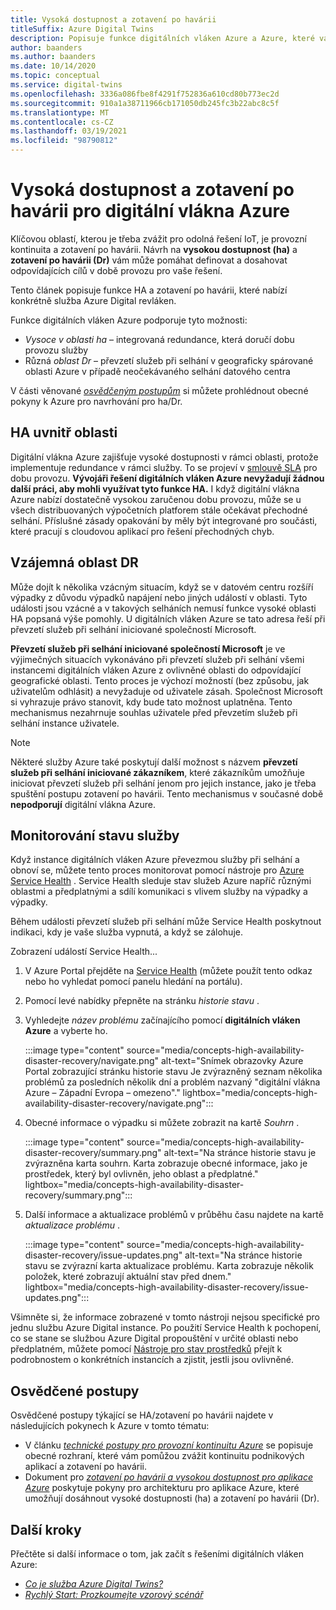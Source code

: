 ```yaml
---
title: Vysoká dostupnost a zotavení po havárii
titleSuffix: Azure Digital Twins
description: Popisuje funkce digitálních vláken Azure a Azure, které vám pomůžou vytvořit vysoce dostupná řešení Azure IoT s možnostmi zotavení po havárii.
author: baanders
ms.author: baanders
ms.date: 10/14/2020
ms.topic: conceptual
ms.service: digital-twins
ms.openlocfilehash: 3336a086fbe8f4291f752836a610cd80b773ec2d
ms.sourcegitcommit: 910a1a38711966cb171050db245fc3b22abc8c5f
ms.translationtype: MT
ms.contentlocale: cs-CZ
ms.lasthandoff: 03/19/2021
ms.locfileid: "98790812"
---
```

# <a name="azure-digital-twins-high-availability-and-disaster-recovery"></a>Vysoká dostupnost a zotavení po havárii pro digitální vlákna Azure

Klíčovou oblastí, kterou je třeba zvážit pro odolná řešení IoT, je provozní kontinuita a zotavení po havárii. Návrh na **vysokou dostupnost (ha)** a **zotavení po havárii (Dr)** vám může pomáhat definovat a dosahovat odpovídajících cílů v době provozu pro vaše řešení.

Tento článek popisuje funkce HA a zotavení po havárii, které nabízí konkrétně služba Azure Digital revláken.

Funkce digitálních vláken Azure podporuje tyto možnosti:
* *Vysoce v oblasti ha* – integrovaná redundance, která doručí dobu provozu služby
* Různá *oblast Dr* – převzetí služeb při selhání v geograficky spárované oblasti Azure v případě neočekávaného selhání datového centra

V části věnované [*osvědčeným postupům*](#best-practices) si můžete prohlédnout obecné pokyny k Azure pro navrhování pro ha/Dr.

## <a name="intra-region-ha"></a>HA uvnitř oblasti
 
Digitální vlákna Azure zajišťuje vysoké dostupnosti v rámci oblasti, protože implementuje redundance v rámci služby. To se projeví v [smlouvě SLA](https://azure.microsoft.com/support/legal/sla/digital-twins) pro dobu provozu. **Vývojáři řešení digitálních vláken Azure nevyžadují žádnou další práci, aby mohli využívat tyto funkce HA.** I když digitální vlákna Azure nabízí dostatečně vysokou zaručenou dobu provozu, může se u všech distribuovaných výpočetních platforem stále očekávat přechodné selhání. Příslušné zásady opakování by měly být integrované pro součásti, které pracují s cloudovou aplikací pro řešení přechodných chyb.

## <a name="cross-region-dr"></a>Vzájemná oblast DR

Může dojít k několika vzácným situacím, když se v datovém centru rozšíří výpadky z důvodu výpadků napájení nebo jiných událostí v oblasti. Tyto události jsou vzácné a v takových selháních nemusí funkce vysoké oblasti HA popsaná výše pomohly. U digitálních vláken Azure se tato adresa řeší při převzetí služeb při selhání iniciované společností Microsoft.

**Převzetí služeb při selhání iniciované společností Microsoft** je ve výjimečných situacích vykonáváno při převzetí služeb při selhání všemi instancemi digitálních vláken Azure z ovlivněné oblasti do odpovídající geografické oblasti. Tento proces je výchozí možností (bez způsobu, jak uživatelům odhlásit) a nevyžaduje od uživatele zásah. Společnost Microsoft si vyhrazuje právo stanovit, kdy bude tato možnost uplatněna. Tento mechanismus nezahrnuje souhlas uživatele před převzetím služeb při selhání instance uživatele.

>[!NOTE]
> Některé služby Azure také poskytují další možnost s názvem **převzetí služeb při selhání iniciované zákazníkem**, které zákazníkům umožňuje iniciovat převzetí služeb při selhání jenom pro jejich instance, jako je třeba spuštění postupu zotavení po havárii. Tento mechanismus v současné době **nepodporují** digitální vlákna Azure. 

## <a name="monitor-service-health"></a>Monitorování stavu služby

Když instance digitálních vláken Azure převezmou služby při selhání a obnoví se, můžete tento proces monitorovat pomocí nástroje pro [Azure Service Health](../service-health/service-health-overview.md) . Service Health sleduje stav služeb Azure napříč různými oblastmi a předplatnými a sdílí komunikaci s vlivem služby na výpadky a výpadky.

Během události převzetí služeb při selhání může Service Health poskytnout indikaci, kdy je vaše služba vypnutá, a když se zálohuje.

Zobrazení událostí Service Health...
1. V Azure Portal přejděte na [Service Health](https://portal.azure.com/?feature.customportal=false#blade/Microsoft_Azure_Health/AzureHealthBrowseBlade/serviceIssues) (můžete použít tento odkaz nebo ho vyhledat pomocí panelu hledání na portálu).
1. Pomocí levé nabídky přepněte na stránku *historie stavu* .
1. Vyhledejte *název problému* začínajícího pomocí **digitálních vláken Azure** a vyberte ho.

    :::image type="content" source="media/concepts-high-availability-disaster-recovery/navigate.png" alt-text="Snímek obrazovky Azure Portal zobrazující stránku historie stavu Je zvýrazněný seznam několika problémů za posledních několik dní a problém nazvaný &quot;digitální vlákna Azure – Západní Evropa – omezeno&quot;." lightbox="media/concepts-high-availability-disaster-recovery/navigate.png":::

1. Obecné informace o výpadku si můžete zobrazit na kartě *Souhrn* .

    :::image type="content" source="media/concepts-high-availability-disaster-recovery/summary.png" alt-text="Na stránce historie stavu je zvýrazněna karta souhrn. Karta zobrazuje obecné informace, jako je prostředek, který byl ovlivněn, jeho oblast a předplatné." lightbox="media/concepts-high-availability-disaster-recovery/summary.png":::
1. Další informace a aktualizace problémů v průběhu času najdete na kartě *aktualizace problému* .

    :::image type="content" source="media/concepts-high-availability-disaster-recovery/issue-updates.png" alt-text="Na stránce historie stavu se zvýrazní karta aktualizace problému. Karta zobrazuje několik položek, které zobrazují aktuální stav před dnem." lightbox="media/concepts-high-availability-disaster-recovery/issue-updates.png":::


Všimněte si, že informace zobrazené v tomto nástroji nejsou specifické pro jednu službu Azure Digital instance. Po použití Service Health k pochopení, co se stane se službou Azure Digital propouštění v určité oblasti nebo předplatném, můžete pomocí [Nástroje pro stav prostředků](troubleshoot-resource-health.md) přejít k podrobnostem o konkrétních instancích a zjistit, jestli jsou ovlivněné.

## <a name="best-practices"></a>Osvědčené postupy

Osvědčené postupy týkající se HA/zotavení po havárii najdete v následujících pokynech k Azure v tomto tématu: 
* V článku [*technické postupy pro provozní kontinuitu Azure*](/azure/architecture/framework/resiliency/overview) se popisuje obecné rozhraní, které vám pomůžou zvážit kontinuitu podnikových aplikací a zotavení po havárii. 
* Dokument pro [*zotavení po havárii a vysokou dostupnost pro aplikace Azure*](/azure/architecture/framework/resiliency/backup-and-recovery) poskytuje pokyny pro architekturu pro aplikace Azure, které umožňují dosáhnout vysoké dostupnosti (ha) a zotavení po havárii (Dr).

## <a name="next-steps"></a>Další kroky 

Přečtěte si další informace o tom, jak začít s řešeními digitálních vláken Azure:
 
* [*Co je služba Azure Digital Twins?*](overview.md)
* [*Rychlý Start: Prozkoumejte vzorový scénář*](quickstart-adt-explorer.md)